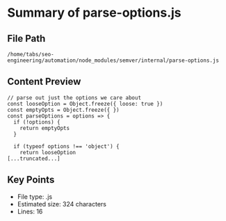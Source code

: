 # Summary of parse-options.js
  
## File Path
`/home/tabs/seo-engineering/automation/node_modules/semver/internal/parse-options.js`

## Content Preview
```
// parse out just the options we care about
const looseOption = Object.freeze({ loose: true })
const emptyOpts = Object.freeze({ })
const parseOptions = options => {
  if (!options) {
    return emptyOpts
  }

  if (typeof options !== 'object') {
    return looseOption
[...truncated...]
```

## Key Points
- File type: .js
- Estimated size: 324 characters
- Lines: 16
